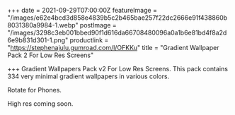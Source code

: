 +++
date = 2021-09-29T07:00:00Z
featureImage = "/images/e62e4bcd3d858e4839b5c2b465bae257f22dc2666e91f438860b8031380a9984-1.webp"
postImage = "/images/3298c3eb001bbed90f1d616da66708480096a0a1b6e81bd4f8a2d6e9b831d301-1.png"
productlink = "https://stephenajulu.gumroad.com/l/OFKKu"
title = "Gradient Wallpaper Pack 2 For Low Res Screens"

+++
Gradient Wallpapers Pack v2 For Low Res Screens. This pack contains 334 very minimal gradient wallpapers in various colors.

Rotate for Phones.

High res coming soon.